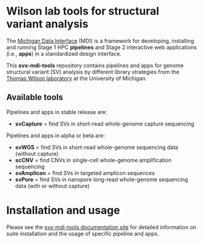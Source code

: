 # Wilson lab tools for structural variant analysis

The [Michigan Data Interface](https://midataint.github.io/) (MDI) 
is a framework for developing, installing and running 
Stage 1 HPC **pipelines** and Stage 2 interactive web applications 
(i.e., **apps**) in a standardized design interface.

This **svx-mdi-tools** repository contains pipelines and apps
for genome structural variant (SV) analysis by different library strategies
from the 
[Thomas Wilson laboratory](https://wilsonte-umich.github.io)
at the University of Michigan.

## Available tools

Pipelines and apps in stable release are:
- **svCapture** = find SVs in short-read whole-genome capture sequencing

Pipelines and apps in alpha or beta are:
- **svWGS** = find SVs in short-read whole-genome sequencing data (without capture)
- **scCNV** = find CNVs in single-cell whole-genome amplification sequencing
- **svAmplicon** = find SVs in targeted amplicon sequences
- **svPore** = find SVs in nanopore long-read whole-genome sequencing data (with or without capture)

# Installation and usage

Please see the [svx-mdi-tools documentation site](https://wilsontelab.github.io/svx-mdi-tools)
for detailed information on suite installation and the usage of specific pipeline and apps.
